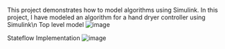 This project demonstrates how to model algorithms using Simulink. In this project, I have modeled an algorithm for a hand dryer controller using Simulink\n
Top level model
![image](https://github.com/user-attachments/assets/5947c6d0-aeb7-41a8-b067-33e1be967474)

Stateflow Implementation
![image](https://github.com/user-attachments/assets/68e89683-ea5c-474e-9df1-05bd51942a78)



